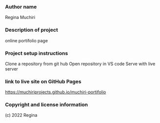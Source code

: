 ### Author name
Regina Muchiri

### Description of project
online portifolio page

### Project setup instructions
Clone a repository from git hub Open repository in VS code Serve with live server

### link to live site on GitHub Pages
https://muchiriprojects.github.io/muchiri-portifolio
### Copyright and license information
(c) 2022 Regina